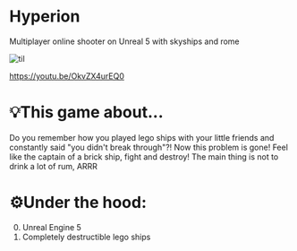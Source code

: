 # Hyperion
Multiplayer online shooter on Unreal 5 with skyships and rome

![til](./gameplay.gif)

https://youtu.be/OkvZX4urEQ0

# 💡This game about...
Do you remember how you played lego ships with your little friends and constantly said "you didn't break through"?! 
Now this problem is gone! Feel like the captain of a brick ship, fight and destroy! The main thing is not to drink a lot of rum, ARRR

# ⚙Under the hood:
0. Unreal Engine 5
1. Completely destructible lego ships

